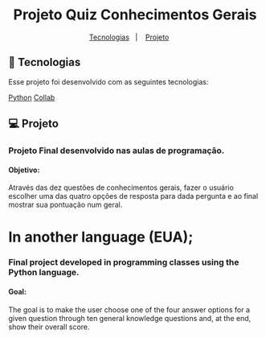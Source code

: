 <h1 align="center"> Projeto Quiz Conhecimentos Gerais </h1>

<p align="center">
  <a href="#-tecnologias">Tecnologias</a>&nbsp;&nbsp;&nbsp;|&nbsp;&nbsp;&nbsp;
  <a href="#-projeto">Projeto</a>&nbsp;&nbsp;&nbsp;&nbsp;&nbsp;&nbsp;
</p>


## 🚀 Tecnologias

Esse projeto foi desenvolvido com as seguintes tecnologias:

[Python](https://www.python.org/)
[Collab](https://colab.research.google.com/?utm_source=scs-index)


## 💻 Projeto

### Projeto Final desenvolvido nas aulas de programação.

#### Objetivo:
Através das dez questões de conhecimentos gerais, fazer o usuário escolher uma das quatro opções de resposta para dada pergunta
e ao final mostrar sua pontuação num geral.

# In another language (EUA);
### Final project developed in programming classes using the Python language.

#### Goal:
The goal is to make the user choose one of the four answer options for a given question through ten general knowledge questions and, at the end, show their overall score.



